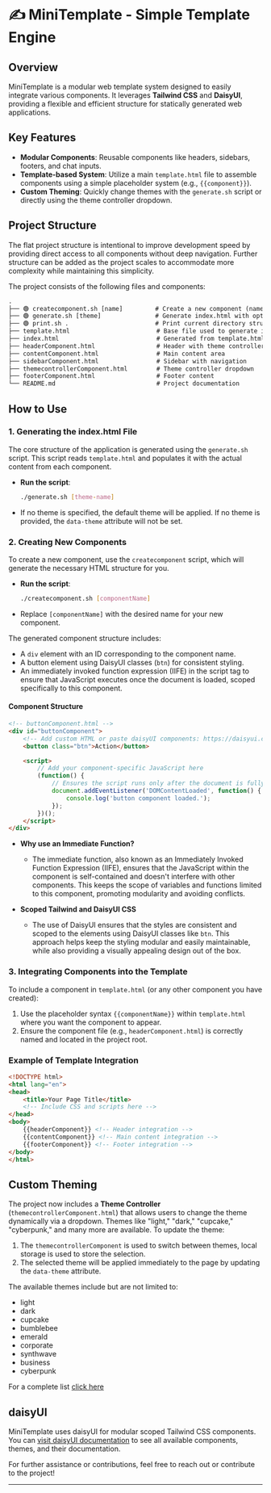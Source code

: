 # ✍️ MiniTemplate - Simple Template Engine
  
## Overview

MiniTemplate is a modular web template system designed to easily integrate various components. It leverages **Tailwind CSS** and **DaisyUI**, providing a flexible and efficient structure for statically generated web applications.
 
## Key Features

- **Modular Components**: Reusable components like headers, sidebars, footers, and chat inputs.
- **Template-based System**: Utilize a main `template.html` file to assemble components using a simple placeholder system (e.g., `{{component}}`).
- **Custom Theming**: Quickly change themes with the `generate.sh` script or directly using the theme controller dropdown.

## Project Structure

The flat project structure is intentional to improve development speed by providing direct access to all components without deep navigation. Further structure can be added as the project scales to accommodate more complexity while maintaining this simplicity.

The project consists of the following files and components:

```html
.
├── 🟢 createcomponent.sh [name]         # Create a new component (name is required)
├── 🟢 generate.sh [theme]               # Generate index.html with optional theme
├── 🟢 print.sh .                        # Print current directory structure and files
├── template.html                        # Base file used to generate index.html
├── index.html                           # Generated from template.html
├── headerComponent.html                 # Header with theme controller
├── contentComponent.html                # Main content area
├── sidebarComponent.html                # Sidebar with navigation
├── themecontrollerComponent.html        # Theme controller dropdown
├── footerComponent.html                 # Footer content
└── README.md                            # Project documentation
```

## How to Use

### 1. Generating the index.html File

The core structure of the application is generated using the `generate.sh` script. This script reads `template.html` and populates it with the actual content from each component.

- **Run the script**:
  ```bash
  ./generate.sh [theme-name]
  ```
- If no theme is specified, the default theme will be applied. If no theme is provided, the `data-theme` attribute will not be set.

### 2. Creating New Components

To create a new component, use the `createcomponent` script, which will generate the necessary HTML structure for you.

- **Run the script**:
  ```bash
  ./createcomponent.sh [componentName]
  ```
- Replace `[componentName]` with the desired name for your new component.

The generated component structure includes:
- A `div` element with an ID corresponding to the component name.
- A button element using DaisyUI classes (`btn`) for consistent styling.
- An immediately invoked function expression (IIFE) in the script tag to ensure that JavaScript executes once the document is loaded, scoped specifically to this component.

#### Component Structure

```html
<!-- buttonComponent.html -->
<div id="buttonComponent">
    <!-- Add custom HTML or paste daisyUI components: https://daisyui.com/components/ -->
    <button class="btn">Action</button>

    <script>
        // Add your component-specific JavaScript here
        (function() {
            // Ensures the script runs only after the document is fully loaded
            document.addEventListener('DOMContentLoaded', function() {
                console.log('button component loaded.');
            });
        })();
    </script>
</div>
```

- **Why use an Immediate Function?**
  - The immediate function, also known as an Immediately Invoked Function Expression (IIFE), ensures that the JavaScript within the component is self-contained and doesn't interfere with other components. This keeps the scope of variables and functions limited to this component, promoting modularity and avoiding conflicts.

- **Scoped Tailwind and DaisyUI CSS**
  - The use of DaisyUI ensures that the styles are consistent and scoped to the elements using DaisyUI classes like `btn`. This approach helps keep the styling modular and easily maintainable, while also providing a visually appealing design out of the box.

### 3. Integrating Components into the Template

To include a component in `template.html` (or any other component you have created):

1. Use the placeholder syntax `{{componentName}}` within `template.html` where you want the component to appear.
2. Ensure the component file (e.g., `headerComponent.html`) is correctly named and located in the project root.

### Example of Template Integration

```html
<!DOCTYPE html>
<html lang="en">
<head>
    <title>Your Page Title</title>
    <!-- Include CSS and scripts here -->
</head>
<body>
    {{headerComponent}} <!-- Header integration -->
    {{contentComponent}} <!-- Main content integration -->
    {{footerComponent}} <!-- Footer integration -->
</body>
</html>
```

## Custom Theming

The project now includes a **Theme Controller** (`themecontrollerComponent.html`) that allows users to change the theme dynamically via a dropdown. Themes like "light," "dark," "cupcake," "cyberpunk," and many more are available. To update the theme:

1. The  `themecontrollerComponent` is used to switch between themes, local storage is used to store the selection.
2. The selected theme will be applied immediately to the page by updating the `data-theme` attribute.

The available themes include but are not limited to:

- light
- dark
- cupcake
- bumblebee
- emerald
- corporate
- synthwave
- business
- cyberpunk

For a complete list [click here](https://daisyui.com/docs/themes/)

## daisyUI

MiniTemplate uses daisyUI for modular scoped Tailwind CSS components. You can [visit daisyUI documentation](https://daisyui.com/components/) to see all available components, themes, and their documentation.

For further assistance or contributions, feel free to reach out or contribute to the project!

---
